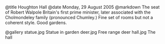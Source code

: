 @title		Houghton Hall
@date		Monday, 29 August 2005
@markdown
The seat of Robert Walpole Britain's first prime minister, later associated with the Cholmondeley family (pronounced Chumley.) Fine set of rooms but not a coherent style. Good gardens.

@gallery
statue.jpg		Statue in garden
deer.jpg		Free range deer
hall.jpg		The hall
